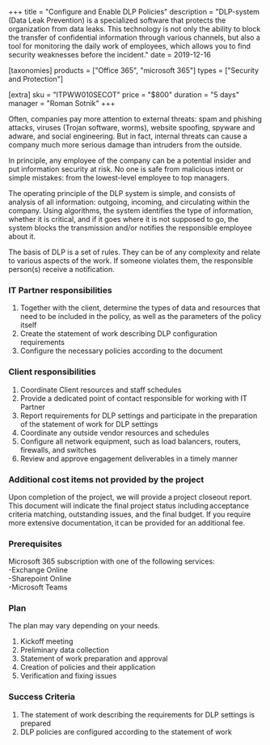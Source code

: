 +++
title = "Configure and Enable DLP Policies"
description = "DLP-system (Data Leak Prevention) is a specialized software that protects the organization from data leaks. This technology is not only the ability to block the transfer of confidential information through various channels, but also a tool for monitoring the daily work of employees, which allows you to find security weaknesses before the incident."
date = 2019-12-16

[taxonomies]
products = ["Office 365", "microsoft 365"]
types = ["Security and Protection"]

[extra]
sku = "ITPWW010SECOT"
price = "$800"
duration = "5 days"
manager = "Roman Sotnik"
+++

Often, companies pay more attention to external threats: spam and
phishing attacks, viruses (Trojan software, worms), website spoofing,
spyware and adware, and social engineering. But in fact, internal
threats can cause a company much more serious damage than intruders from
the outside.

In principle, any employee of the company can be a potential insider and
put information security at risk. No one is safe from malicious intent
or simple mistakes: from the lowest-level employee to top managers.

The operating principle of the DLP system is simple, and
consists of  analysis of all information: outgoing, incoming, and
circulating within the company. Using algorithms, the system identifies
the type of information, whether it is critical, and if it goes where it is not
supposed to go, the system blocks the transmission and/or notifies the
responsible employee about it.

The basis of DLP is a set of rules. They can be of any
complexity and relate to various aspects of the work. If someone
violates them, the responsible person(s) receive a notification.

### IT Partner responsibilities

1.  Together with the client, determine the types of data and resources
    that need to be included in the policy, as well as the parameters of
    the policy itself
2.  Create the statement of work describing DLP configuration
    requirements
3.  Configure the necessary policies according to the document

### Client responsibilities

1.  Coordinate Client resources and staff schedules
2.  Provide a dedicated point of contact responsible for working with IT
    Partner
3.  Report requirements for DLP settings and participate in the
    preparation of the statement of work for DLP settings
4.  Coordinate any outside vendor resources and schedules
5.  Configure all network equipment, such as load balancers, routers,
    firewalls, and switches
6.  Review and approve engagement deliverables in a timely manner

### Additional cost items not provided by the project

Upon completion of the project, we will provide a project closeout
report. This document will indicate the final project status
including acceptance criteria matching, outstanding issues, and the
final budget. If you require more extensive documentation, it can be
provided for an additional fee. 

### Prerequisites

Microsoft 365 subscription with one of the following services:\
-Exchange Online\
-Sharepoint Online\
-Microsoft Teams

### Plan

The plan may vary depending on your needs.

1.  Kickoff meeting
2.  Preliminary data collection
3.  Statement of work preparation and approval
4.  Creation of policies and their application
5.  Verification and fixing issues

### Success Criteria

1.  The statement of work describing the requirements for DLP
    settings is prepared
2.  DLP policies are configured according to the statement of
    work
